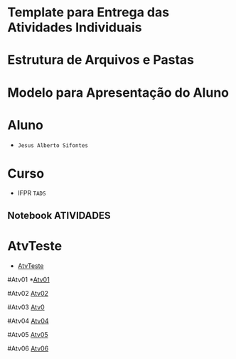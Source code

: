 ﻿# Template para Entrega das Atividades Individuais

# Estrutura de Arquivos e Pastas



# Modelo para Apresentação do Aluno

# Aluno
* `Jesus Alberto Sifontes` 

# Curso
* IFPR `TADS`


## Notebook ATIVIDADES

# AtvTeste 
  * [AtvTeste](https://github.com/sifontesj23/POOGit/tree/main/AvtTeste/notebook) 

#Atv01
  *[Atv01](https://github.com/sifontesj23/POOGit/tree/main/atv01/Notebook/Atv01.ipynb)
  
#Atv02   [Atv02](https://github.com/sifontesj23/POOGit/tree/main/atv02/Notebook/Atv02.ipynb)

#Atv03 [Atv0](https://github.com/sifontesj23/POOGit/blob/main/atv03/Notebook/Atv03.ipynb)

#Atv04   [Atv04](https://github.com/sifontesj23/POOGit/blob/main/atv04/Notebook/Atv04.ipynb)

#Atv05   [Atv05](https://github.com/sifontesj23/POOGit/blob/main/atv05/Notebook/Atv05.ipynb)

#Atv06   [Atv06](https://github.com/sifontesj23/POOGit/blob/main/atv06/Notebook/Atv06%20.ipynb)

